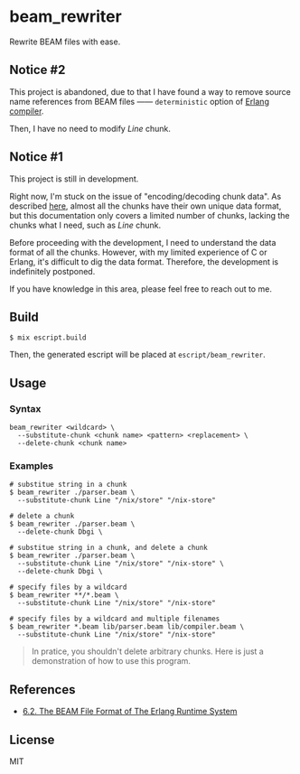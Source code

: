 # beam_rewriter

Rewrite BEAM files with ease.

## Notice #2

This project is abandoned, due to that I have found a way to remove source name references from BEAM files —— `deterministic` option of [Erlang compiler](https://www.erlang.org/doc/man/compile).

Then, I have no need to modify _Line_ chunk.

## Notice #1

This project is still in development.

Right now, I'm stuck on the issue of "encoding/decoding chunk data". As described [here](https://blog.stenmans.org/theBeamBook/#BEAM_files), almost all the chunks have their own unique data format, but this documentation only covers a limited number of chunks, lacking the chunks what I need, such as _Line_ chunk.

Before proceeding with the development, I need to understand the data format of all the chunks. However, with my limited experience of C or Erlang, it's difficult to dig the data format. Therefore, the development is indefinitely postponed.

If you have knowledge in this area, please feel free to reach out to me.

## Build

```
$ mix escript.build
```

Then, the generated escript will be placed at `escript/beam_rewriter`.

## Usage

### Syntax

```
beam_rewriter <wildcard> \
  --substitute-chunk <chunk name> <pattern> <replacement> \
  --delete-chunk <chunk name>
```

### Examples

```
# substitue string in a chunk
$ beam_rewriter ./parser.beam \
  --substitute-chunk Line "/nix/store" "/nix-store"

# delete a chunk
$ beam_rewriter ./parser.beam \
  --delete-chunk Dbgi \

# substitue string in a chunk, and delete a chunk
$ beam_rewriter ./parser.beam \
  --substitute-chunk Line "/nix/store" "/nix-store" \
  --delete-chunk Dbgi \

# specify files by a wildcard
$ beam_rewriter **/*.beam \
  --substitute-chunk Line "/nix/store" "/nix-store"

# specify files by a wildcard and multiple filenames
$ beam_rewriter *.beam lib/parser.beam lib/compiler.beam \
  --substitute-chunk Line "/nix/store" "/nix-store"
```

> In pratice, you shouldn't delete arbitrary chunks. Here is just a demonstration of how to use this program.

## References

- [6.2. The BEAM File Format of The Erlang Runtime System](https://blog.stenmans.org/theBeamBook/#BEAM_files)

## License

MIT
